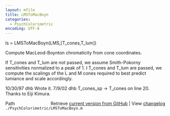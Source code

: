 ```yaml
---
layout: mfile
title: LMSToMacBoyn
categories:
  - PsychColorimetric
encoding: UTF-8
---
```


ls = LMSToMacBoyn\(LMS,\[T\_cones,T\_lum\]\)

Compute MacLeod-Boynton chromaticity from
cone coordinates.

If T\_cones and T\_lum are not passed, we assume
Smith-Pokorny sensitivities normalized to a
peak of 1.  I T\_cones and T\_lum are passed,
we compute the scalings of the L and M cones
required to best predict lumiance and scale
accordingly.

10/30/97  dhb  Wrote it.
7/9/02    dhb  T\_cones\_sp -\> T\_cones on line 20.  Thanks to Eiji Kimura.


<div class="code_header" style="text-align:right;">
  <span style="float:left;">Path&nbsp;&nbsp;</span> <span class="counter">Retrieve <a href=
  "https://raw.github.com/Psychtoolbox-3/Psychtoolbox-3/beta/./PsychColorimetric/LMSToMacBoyn.m">current version from GitHub</a> | View <a href=
  "https://github.com/Psychtoolbox-3/Psychtoolbox-3/commits/beta/./PsychColorimetric/LMSToMacBoyn.m">changelog</a></span>
</div>
<div class="code">
  <code>./PsychColorimetric/LMSToMacBoyn.m</code>
</div>
